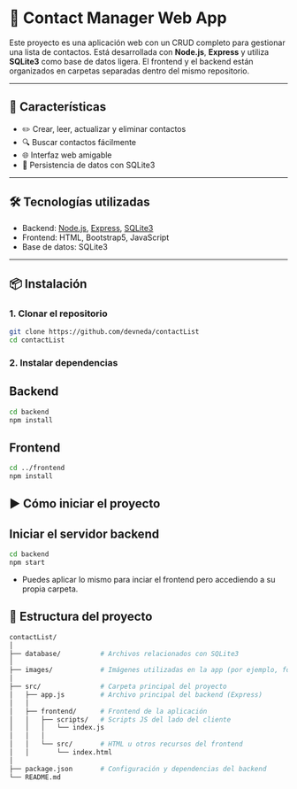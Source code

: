 # 📇 Contact Manager Web App

Este proyecto es una aplicación web con un CRUD completo para gestionar una lista de contactos. Está desarrollada con **Node.js**, **Express** y utiliza **SQLite3** como base de datos ligera. El frontend y el backend están organizados en carpetas separadas dentro del mismo repositorio.

---

## 🚀 Características

- ✏️ Crear, leer, actualizar y eliminar contactos
- 🔍 Buscar contactos fácilmente
- 🌐 Interfaz web amigable
- 💾 Persistencia de datos con SQLite3

---

## 🛠️ Tecnologías utilizadas

- Backend: [Node.js](https://nodejs.org/), [Express](https://expressjs.com/), [SQLite3](https://www.sqlite.org/index.html)
- Frontend: HTML, Bootstrap5, JavaScript 
- Base de datos: SQLite3

---

## 📦 Instalación

### 1. Clonar el repositorio

```bash
git clone https://github.com/devneda/contactList
cd contactList
```

### 2. Instalar dependencias

## Backend

```bash
cd backend
npm install
```
## Frontend

```bash
cd ../frontend
npm install
```
## ▶️ Cómo iniciar el proyecto

## Iniciar el servidor backend

```bash
cd backend
npm start
```
- Puedes aplicar lo mismo para inciar el frontend pero accediendo a su propia carpeta.

## 📁 Estructura del proyecto
```bash
contactList/
│
├── database/          # Archivos relacionados con SQLite3
│
├── images/            # Imágenes utilizadas en la app (por ejemplo, fotos de contacto)
│
├── src/               # Carpeta principal del proyecto
│   ├── app.js         # Archivo principal del backend (Express)
│   │
│   ├── frontend/      # Frontend de la aplicación
│   │   ├── scripts/   # Scripts JS del lado del cliente
│   │   │   └── index.js
│   │   │
│   │   └── src/       # HTML u otros recursos del frontend
│   │       └── index.html
│
├── package.json       # Configuración y dependencias del backend
└── README.md
```

